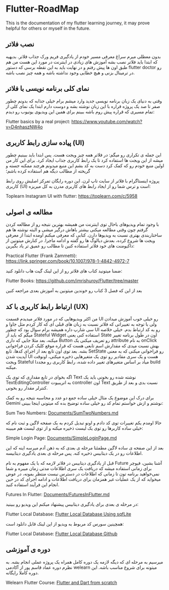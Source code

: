 # Flutter-RoadMap
This is the documentation of my flutter learning journey, it may prove helpful for others or myself in the future.

## نصب فلاتر
بدون معطلی میرم سراغ معرفی مسیر خودم از یادگیری فریم ورک جذاب فلاتر. بدیهیه که ابتدا باید فلاتر نصب بشه آموزش های زیادی در اینترنت در مورد این هست من هم طبق اون ها پیش رفتم و در نهایت باید به این نقطه برسی که دستور flutter doctor رو در ترمینال بزنی و هیچ خطایی وجود نداشته باشه و همه چیز نصب باشه.

## نمای کلی برنامه نویسی با فلاتر

وقتی به دنیای یک زبان برنامه نویسی جدید وارد میشم برام خیلی جذابه که بدونم چطور صفر تا صد یک پروژه قراره با این زبان نوشته بشه و دوست دارم ابتدا یک نمای کلی از تمام مسیری که قراره پیش روم باشه ببینم برای همین این ویدیوی یوتیوب رو دیدم:

Flutter basics by a real project: https://www.youtube.com/watch?v=D4nhaszNW4o

## پیاده سازی رابط کاربری (UI)

این جمله ی تکراری رو میگم: در فلاتر همه چیز ویجت هست. پس ابتدا باید ببینیم چطور میشه از این ویجت ها استفاده کرد تا یک رابط کاربری جذاب ایجاد کرد. برای این کار من اولین منبع خودم رو که کمک کرد دست به کد بشم این منبع میدونم هرچند ممکنه جسته و گریخته از مطالب دیگه هم استفاده کرده باشم؛

پروژه اینستاگرام با فلاتر از سایت تاپ لرن. این دوره رایگان تمرکز اصلیش روی رابط کاربری (UI) است و ترس شما رو از ایجاد رابط های کاربری مدرن به کل میریزه:

Toplearn Instagram UI with flutter: https://toplearn.com/c/5958

## مطالعه ی اصولی
با وجود تمام ویدیوهای باحال توی اینترنت من همیشه بهترین نتیجه رو از مطالعه کردن گرفتم چون وقتی مطالعه میکنی بیشتر باهاش درگیر میشی و البته نوشته ها هم ساختاربندی بهتری نسبت به ویدیوها دارن. کتابی که معرفی میکنم اومده ابتدا از معرفی ویجت ها شروع کرده، بعدش دیالوگ ها رو گفته و ادامه ماجرا. در کنارش میتونین از داکیومنت های خود فلاتر استفاده کنین تا مطالب رو عمیق تر یاد بگیرین:

Practical Flutter (Frank Zammetti): https://link.springer.com/book/10.1007/978-1-4842-4972-7

ضمنا میتونید کتاب های فلاتر رو از این لینک گیت هاب دانلود کنید:

Flutter Books: https://github.com/imrishuroy/Flutter/tree/master

بعد از این که فصل 3 کتاب رو خوندین میتونین به آموزش بعدی مراجعه کنین

## ارتباط رابط کاربری با کد (UX)
من اکثر ویدیوهایی که در مورد فلاتر میدیدم قسمت UI رو خیلی خوب آموزش میدادن ولی با توجه به تغییراتی که فلاتر نسبت به زبان های قبلی ای که کار کردم مثل جاوا و سی شارپ داره همیشه برام سوال بود که چطور UI رو به کد ارتباط بدم. خیلی خلاصه میگم که باید از Stateful Widget استفاده کنی یعنی State اون در طول برنامه تغییر میکنه، بعد مثلا جایی که داری Button رو تعریف میکنی یک attribute به نام onClick بهش نسبت میدی که مقدارش اسم تابعی هست که قراره موقع کلیک کردن فراخوانی بشه. بعد توی اون تابع بعد از اجرای کدها، تابع SetState رو فراخوانی میکنی که به معنی آپدیت شدن UI هست و یک سری مقادیر رو توی یک متغیرهایی ذخیره میکنی، اونوقت ویجت Stateful میاد بر اساس متغیرهای تغییر داده شده، رابط کاربری رو مجددا build میکنه.

اگه بخوای در تابع مقداری که توی یک Text نوشته شده رو بخونی باید یک TextEditingController به اتریبیوت controller اون Text نسبت بدی و بعد از طریق کنترلر مقدار رو بخونی.

برای درک این موضوع یک مثال خیلی ساده جمع دو عدد و محاسبه نتیجه رو به کمک Gemini نوشتم و ازش خواستم تمام کد رو خیلی ساده توضیح بده که میتونی اینجا ببینی:

Sum Two Numbers: [Documents/SumTwoNumbers.md](Documents/SumTwoNumbers.md)

حالا اومدم یکم تغییرات توی کد دادم و اونو تبدیل کردم به یک صفحه لاگین و ثبت نام که خیلی ساده کاربرها رو توی یک لیست ذخیره میکنه و از توی لیست هم میبینه:

Simple Login Page: [Documents/SimpleLoginPage.md](Documents/SimpleLoginPage.md)

بعد از این صفحه ی ساده لاگین مطمئنا مرحله ی بعدی که به ذهن آدم میرسه اینه که این اطلاعات رو در یک دیتابیس ذخیره کنه. پس مرحله ی بعدی یادگیری دیتابیسه.

قبل از یادگیری دیتابیس در فلاتر لازمه که با یک مفهوم به نام Future آشنا بشین، فیوچر برای زمانی استفاده میشه که دریافت یک سری اطلاعات مدتی زمان میبره و شما نمی‌خواهید برنامه تون تا زمانی که اطلاعات در دسترس نیست منتظر بمونه، در عوض میخواید که از یک عملیات غیر همزمان برای دریافت اطلاعات و ادامه اجرای کد در حین انجام این فرآیند استفاده کنید.

Futures In Flutter: [Documents/FuturesInFlutter.md](Documents/FuturesInFlutter.md)

در مرحله ی بعدی برای یادگیری دیتابیس پیشنهاد میکنم این ویدیو رو ببینید:

Flutter Local Database: [Flutter Local Database Using sqfLite](https://www.youtube.com/watch?v=q8UXj-44dk8)

همچینین سورس کد مربوط به ویدیو از این لینک قابل دانلود است:

Flutter Local Database: [Flutter Local Database Github](https://github.com/yehya-qassim/local_database)

## دوره ی آموزشی

میرسیم به مرحله ای که دیگه لازمه یک دوره کامل همراه یک پروژه عملی انجام بشه. به نظرم دوره عماد قاسم پور از آکادمی welearn میتونه برای شروع مناسب باشه. این دوره کاملا رایگانه.

Welearn Flutter Course: [Flutter and Dart from scratch](https://welearn.site/course/flutter-video-tutorial/)


